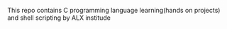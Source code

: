 This repo contains C programming language learning(hands on projects) and shell scripting by ALX institude
